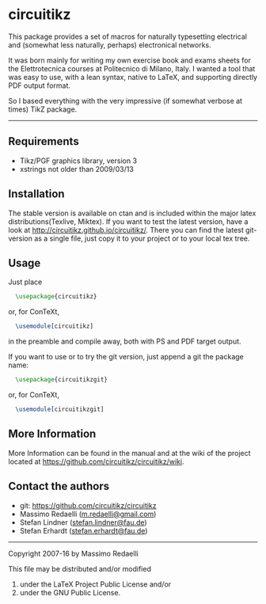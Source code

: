 circuitikz
==========

This package provides a set of macros for naturally typesetting electrical and (somewhat less naturally, perhaps) electronical networks.

It was born mainly for writing my own exercise book and exams sheets for the Elettrotecnica courses at Politecnico di Milano, Italy. I wanted a tool that was easy to use, with a lean syntax, native to LaTeX, and supporting directly PDF output format.

So I based everything with the very impressive (if somewhat verbose at times) TikZ package.

--------------

## Requirements
* Tikz/PGF graphics library, version 3
* xstrings not older than 2009/03/13

## Installation
The stable version is available on ctan and is included within the major latex distributions(Texlive, Miktex). If you want to test the latest version, have a look at http://circuitikz.github.io/circuitikz/. There you can find the latest git-version as a single file, just copy it to your project or to your local tex tree. 

## Usage
Just place
````latex
  \usepackage{circuitikz}
````
or, for ConTeXt, 
````latex
  \usemodule[circuitikz]
````
in the preamble and compile away, both with PS and PDF target output.

If you want to use or to try the git version, just append a git the package name:
````latex
  \usepackage{circuitikzgit}
````
or, for ConTeXt,
````latex
  \usemodule[circuitikzgit]
````
## More Information
More Information can be found in the manual and at the wiki of the project located at https://github.com/circuitikz/circuitikz/wiki.

## Contact the authors
* git: https://github.com/circuitikz/circuitikz
* Massimo Redaelli (m.redaelli@gmail.com)
* Stefan Lindner (stefan.lindner@fau.de)
* Stefan Erhardt (stefan.erhardt@fau.de)

-------------
Copyright 2007-16 by Massimo Redaelli

This file may be distributed and/or modified

1. under the LaTeX Project Public License and/or
2. under the GNU Public License.

